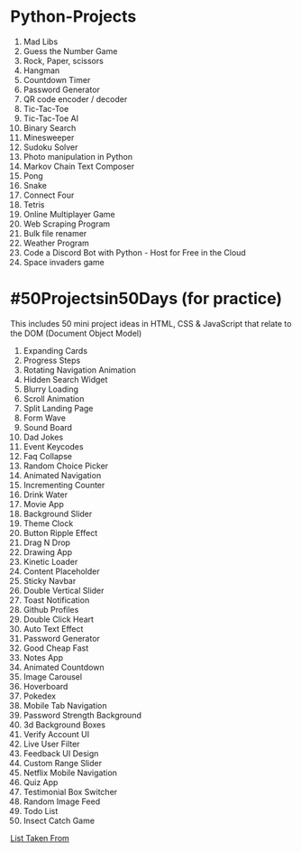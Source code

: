 <h1> Python-Projects </h1>
<p>
  <ol>

  <li> Mad Libs </li>
  <li> Guess the Number Game</li>
  <li> Rock, Paper, scissors</li>
  <li> Hangman</li>
  <li> Countdown Timer</li>
  <li> Password Generator</li>
  <li> QR code encoder / decoder</li>
  <li> Tic-Tac-Toe</li>
  <li> Tic-Tac-Toe AI</li>
  <li> Binary Search</li>
  <li> Minesweeper</li>
  <li> Sudoku Solver</li>
  <li> Photo manipulation in Python</li>
  <li> Markov Chain Text Composer</li>
  <li> Pong</li>
  <li> Snake</li>
  <li> Connect Four</li>
  <li> Tetris</li>
  <li> Online Multiplayer Game</li>
  <li> Web Scraping Program</li>
  <li> Bulk file renamer</li>
  <li> Weather Program</li>
  <li> Code a Discord Bot with Python - Host for Free in the Cloud</li>
     <li> Space invaders game</li>
   
   </ol>
</p>
    

# #50Projectsin50Days (for practice)
This includes 50 mini project ideas in HTML, CSS & JavaScript that relate to the DOM (Document Object Model) 
<ol>
  <li> Expanding Cards </li>
  <li> Progress Steps </li>
  <li> Rotating Navigation Animation </li>
  <li> Hidden Search Widget </li>
  <li> Blurry Loading </li>
  <li> Scroll Animation </li>
  <li> Split Landing Page </li>
  <li> Form Wave </li>
  <li> Sound Board </li> 
  <li> Dad Jokes </li>
  <li> Event Keycodes </li>
  <li> Faq Collapse </li>
<li> Random Choice Picker </li>
<li> Animated Navigation </li>
<li> Incrementing Counter </li>
<li> Drink Water </li>
<li> Movie App </li>
<li> Background Slider </li>
<li> Theme Clock </li>
<li> Button Ripple Effect </li>
<li> Drag N Drop </li>
<li> Drawing App </li>
<li> Kinetic Loader </li>
<li> Content Placeholder </li>
<li> Sticky Navbar </li>
<li> Double Vertical Slider </li>
<li> Toast Notification </li>
<li> Github Profiles </li>
<li> Double Click Heart </li>
<li> Auto Text Effect </li>
<li> Password Generator </li>
<li> Good Cheap Fast </li>
<li> Notes App </li>
<li> Animated Countdown </li>
<li> Image Carousel </li>
<li> Hoverboard </li>
<li> Pokedex </li>
<li> Mobile Tab Navigation </li>
<li> Password Strength Background </li>
<li> 3d Background Boxes </li>
<li> Verify Account UI </li>
<li> Live User Filter </li>
<li> Feedback UI Design </li>
<li> Custom Range Slider </li>
<li> Netflix Mobile Navigation </li>
<li> Quiz App </li>
<li> Testimonial Box Switcher  </li>
<li> Random Image Feed </li>
<li> Todo List </li>
<li> Insect Catch Game </li>
  </ol>
<a href="https://www.meetcourse.com/50-projects-in-50-days-html-css-and-javascript/" >List Taken From </a>
